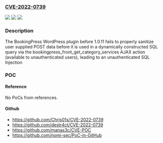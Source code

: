 ### [CVE-2022-0739](https://cve.mitre.org/cgi-bin/cvename.cgi?name=CVE-2022-0739)
![](https://img.shields.io/static/v1?label=Product&message=BookingPress%20%E2%80%93%20Appointments%20Booking%20Calendar%20Plugin%20and%20Online%20Scheduling%20Plugin&color=blue)
![](https://img.shields.io/static/v1?label=Version&message=1.0.11%3C%201.0.11%20&color=brighgreen)
![](https://img.shields.io/static/v1?label=Vulnerability&message=CWE-89%20SQL%20Injection&color=brighgreen)

### Description

The BookingPress WordPress plugin before 1.0.11 fails to properly sanitize user supplied POST data before it is used in a dynamically constructed SQL query via the bookingpress_front_get_category_services AJAX action (available to unauthenticated users), leading to an unauthenticated SQL Injection

### POC

#### Reference
No PoCs from references.

#### Github
- https://github.com/Chris01s/CVE-2022-0739
- https://github.com/destr4ct/CVE-2022-0739
- https://github.com/manas3c/CVE-POC
- https://github.com/nomi-sec/PoC-in-GitHub

